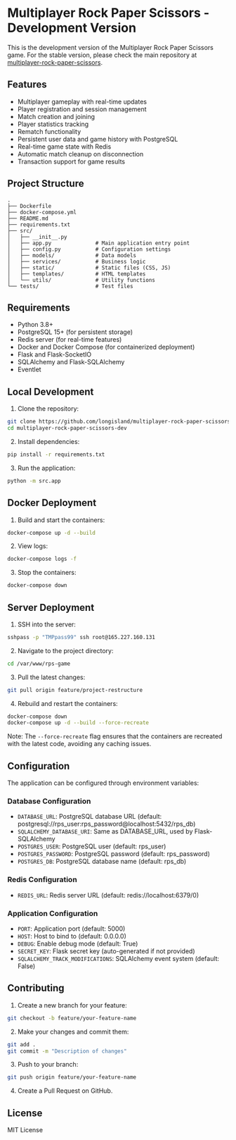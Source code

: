 # Multiplayer Rock Paper Scissors - Development Version

This is the development version of the Multiplayer Rock Paper Scissors game. For the stable version, please check the main repository at [multiplayer-rock-paper-scissors](https://github.com/longisland/multiplayer-rock-paper-scissors).

## Features

- Multiplayer gameplay with real-time updates
- Player registration and session management
- Match creation and joining
- Player statistics tracking
- Rematch functionality
- Persistent user data and game history with PostgreSQL
- Real-time game state with Redis
- Automatic match cleanup on disconnection
- Transaction support for game results

## Project Structure

```
.
├── Dockerfile
├── docker-compose.yml
├── README.md
├── requirements.txt
├── src/
│   ├── __init__.py
│   ├── app.py              # Main application entry point
│   ├── config.py           # Configuration settings
│   ├── models/             # Data models
│   ├── services/           # Business logic
│   ├── static/             # Static files (CSS, JS)
│   ├── templates/          # HTML templates
│   └── utils/              # Utility functions
└── tests/                  # Test files
```

## Requirements

- Python 3.8+
- PostgreSQL 15+ (for persistent storage)
- Redis server (for real-time features)
- Docker and Docker Compose (for containerized deployment)
- Flask and Flask-SocketIO
- SQLAlchemy and Flask-SQLAlchemy
- Eventlet

## Local Development

1. Clone the repository:
```bash
git clone https://github.com/longisland/multiplayer-rock-paper-scissors-dev.git
cd multiplayer-rock-paper-scissors-dev
```

2. Install dependencies:
```bash
pip install -r requirements.txt
```

3. Run the application:
```bash
python -m src.app
```

## Docker Deployment

1. Build and start the containers:
```bash
docker-compose up -d --build
```

2. View logs:
```bash
docker-compose logs -f
```

3. Stop the containers:
```bash
docker-compose down
```

## Server Deployment

1. SSH into the server:
```bash
sshpass -p "TMPpass99" ssh root@165.227.160.131
```

2. Navigate to the project directory:
```bash
cd /var/www/rps-game
```

3. Pull the latest changes:
```bash
git pull origin feature/project-restructure
```

4. Rebuild and restart the containers:
```bash
docker-compose down
docker-compose up -d --build --force-recreate
```

Note: The `--force-recreate` flag ensures that the containers are recreated with the latest code, avoiding any caching issues.

## Configuration

The application can be configured through environment variables:

### Database Configuration
- `DATABASE_URL`: PostgreSQL database URL (default: postgresql://rps_user:rps_password@localhost:5432/rps_db)
- `SQLALCHEMY_DATABASE_URI`: Same as DATABASE_URL, used by Flask-SQLAlchemy
- `POSTGRES_USER`: PostgreSQL user (default: rps_user)
- `POSTGRES_PASSWORD`: PostgreSQL password (default: rps_password)
- `POSTGRES_DB`: PostgreSQL database name (default: rps_db)

### Redis Configuration
- `REDIS_URL`: Redis server URL (default: redis://localhost:6379/0)

### Application Configuration
- `PORT`: Application port (default: 5000)
- `HOST`: Host to bind to (default: 0.0.0.0)
- `DEBUG`: Enable debug mode (default: True)
- `SECRET_KEY`: Flask secret key (auto-generated if not provided)
- `SQLALCHEMY_TRACK_MODIFICATIONS`: SQLAlchemy event system (default: False)

## Contributing

1. Create a new branch for your feature:
```bash
git checkout -b feature/your-feature-name
```

2. Make your changes and commit them:
```bash
git add .
git commit -m "Description of changes"
```

3. Push to your branch:
```bash
git push origin feature/your-feature-name
```

4. Create a Pull Request on GitHub.

## License

MIT License